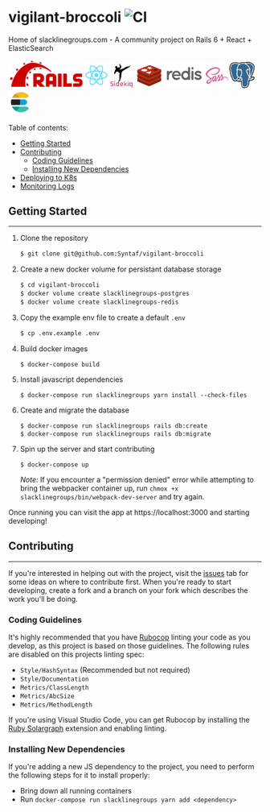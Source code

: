# vigilant-broccoli ![CI](https://syntaf.semaphoreci.com/badges/vigilant-broccoli.svg)

Home of slacklinegroups.com - A community project on Rails 6 + React + ElasticSearch

<img src="docs/img/rails.png" width="150"><img src="docs/img/react.png" width="50"><img src="docs/img/sidekiq.png" width="50"><img src="docs/img/redis.png" width="140"><img src="docs/img/sass.png" width="50"><img src="docs/img/psql.png" width="50"><img src="docs/img/elasticsearch.png" width="50">

Table of contents:
  - [Getting Started](#Getting-Started)
  - [Contributing](#Contributing)
    - [Coding Guidelines](#Coding-Guidelines)
    - [Installing New Dependencies](#Installing-new-dependencies)
  - [Deploying to K8s](/docs/DEPLOYING.md)
  - [Monitoring Logs](/docs/LOGS.md)

## Getting Started
----

1. Clone the repository
   ```bash
   $ git clone git@github.com:Syntaf/vigilant-broccoli
   ```

2. Create a new docker volume for persistant database storage
   ```bash
   $ cd vigilant-broccoli
   $ docker volume create slacklinegroups-postgres
   $ docker volume create slacklinegroups-redis
   ```

3. Copy the example env file to create a default `.env`
   ```bash
   $ cp .env.example .env
   ```

4. Build docker images
   ```
   $ docker-compose build
   ```

5. Install javascript dependencies
   ```
   $ docker-compose run slacklinegroups yarn install --check-files
   ```

6. Create and migrate the database
   ```
   $ docker-compose run slacklinegroups rails db:create
   $ docker-compose run slacklinegroups rails db:migrate
   ```

7. Spin up the server and start contributing
   ```
   $ docker-compose up
   ```

   _Note:_ If you encounter a "permission denied" error while attempting to bring the webpacker container up, run `chmox +x slacklinegroups/bin/webpack-dev-server` and try again.

Once running you can visit the app at https://localhost:3000 and starting developing!

## Contributing
----

If you're interested in helping out with the project, visit the [issues](https://github.com/Syntaf/vigilant-broccoli/issues) tab for some ideas on where to contribute first. When you're ready to start developing, create a fork and a branch on your fork which describes the work you'll be doing.

### Coding Guidelines

It's highly recommended that you have [Rubocop](https://github.com/rubocop-hq/rubocop) linting your code as you develop, as this project is based on those guidelines. The following rules are disabled on this projects linting spec:

- `Style/HashSyntax` (Recommended but not required)
- `Style/Documentation`
- `Metrics/ClassLength`
- `Metrics/AbcSize`
- `Metrics/MethodLength`

If you're using Visual Studio Code, you can get Rubocop by installing the [Ruby Solargraph](https://marketplace.visualstudio.com/items?itemName=castwide.solargraph) extension and enabling linting.

### Installing New Dependencies

If you're adding a new JS dependency to the project, you need to perform the following steps for it to install properly:

  - Bring down all running containers
  - Run `docker-compose run slacklinegroups yarn add <dependency>`
